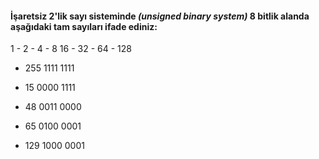 #### İşaretsiz 2'lik sayı sisteminde _(unsigned binary system)_ 8 bitlik alanda aşağıdaki tam sayıları ifade ediniz:
1 - 2 - 4 - 8   16 - 32 - 64 - 128  


* 255
1111 1111

* 15
0000 1111
  
* 48
0011 0000
  
* 65
0100 0001
  
* 129
1000 0001


